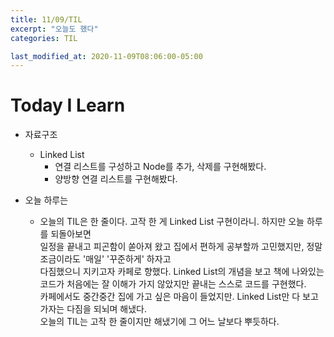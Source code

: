 ```yaml
---
title: 11/09/TIL
excerpt: "오늘도 했다"
categories: TIL

last_modified_at: 2020-11-09T08:06:00-05:00
---
```


# Today I Learn  
  
- 자료구조  
    - Linked List  
        - 연결 리스트를 구성하고 Node를 추가, 삭제를 구현해봤다.  
        - 양방향 연결 리스트를 구현해봤다.
      
- 오늘 하루는  
    - 오늘의 TIL은 한 줄이다. 고작 한 게 Linked List 구현이라니. 하지만 오늘 하루를 되돌아보면  
    일정을 끝내고 피곤함이 쏟아져 왔고 집에서 편하게 공부할까 고민했지만, 정말 조금이라도 '매일' '꾸준하게' 하자고  
    다짐했으니 지키고자 카페로 향했다. Linked List의 개념을 보고 책에 나와있는 코드가 처음에는 잘 이해가 가지 않았지만 끝내는 스스로 코드를 구현했다.  
    카페에서도 중간중간 집에 가고 싶은 마음이 들었지만. Linked List만 다 보고 가자는 다짐을 되뇌며 해냈다.  
    오늘의 TIL는 고작 한 줄이지만 해냈기에 그 어느 날보다 뿌듯하다.